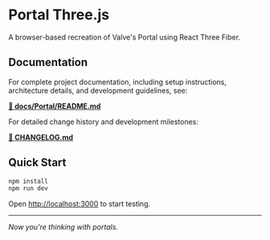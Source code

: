 # Portal Three.js

A browser-based recreation of Valve's Portal using React Three Fiber.

## Documentation

For complete project documentation, including setup instructions, architecture details, and development guidelines, see:

**[📖 docs/Portal/README.md](docs/Portal/README.md)**

For detailed change history and development milestones:

**[📝 CHANGELOG.md](CHANGELOG.md)**

## Quick Start

```bash
npm install
npm run dev
```

Open [http://localhost:3000](http://localhost:3000) to start testing.

---

_Now you're thinking with portals._

